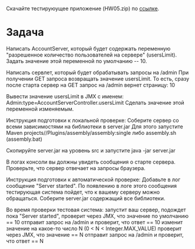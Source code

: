 Скачайте тестируюущее приложение (HW05.zip) по [ссылке](https://stepik.org/media/attachments/lesson/12512/HW05.zip).



# Задача

Написать AccountServer, который будет содержать переменную "разрешенное количество пользователей на сервере" (usersLimit).
Задать значение этой переменной по умолчанию -- 10.

Написать сервлет, который будет обрабатывать запросы на /admin
При получении GET запроса возвращать значение usersLimit.
То есть, сразу после старта сервер на GET запрос на /admin вернет страницу:
10

Вывести значение usersLimit в JMX с именем:
Admin:type=AccountServerController.usersLimit
Сделать значение этой переменной изменяемым.

Инструкция подготовки к локальной проверке:
Соберите сервер со всеми зависимостями на библиотеки в server.jar
Для этого запустите Maven projects/<Project name>/Plugins/assembly/assembly:single
либо assembly.sh (assembly.bat)

Скопируйте server.jar на уровень src и запустите
java -jar server.jar

В логах консоли вы должны увидеть сообщения о старте сервера.
Проверьте, что сервер отвечает на запросы браузера.

Инструкция подготовки к автоматической проверке:
Добавьте в лог сообщение "Server started". По появлению в логе этого сообщения тестирующая система пойдет, что к вашему серверу можно обращаться.
Соберите server.jar содержащий все библиотеки.

Во время проверки тестовая система:
запустит ваш сервер,
подождет пока "Server started",
проверит через JMX, что значение по умолчанию == 10
отправит запрос на /admin и проверит, что ответ == 10
изменит значение на какое-то число N (0 < N < Integer.MAX_VALUE)
проверит через JMX, что значение == N
отправит запрос на /admin и проверит, что ответ == N